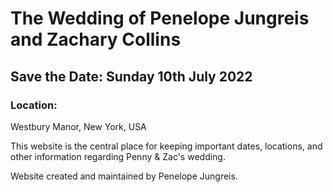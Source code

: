 # The Wedding of Penelope Jungreis and Zachary Collins
## Save the Date: Sunday 10th July 2022

### Location: 
Westbury Manor, New York, USA

This website is the central place for keeping important dates, locations, and other information regarding Penny & Zac's wedding.



Website created and maintained by Penelope Jungreis.